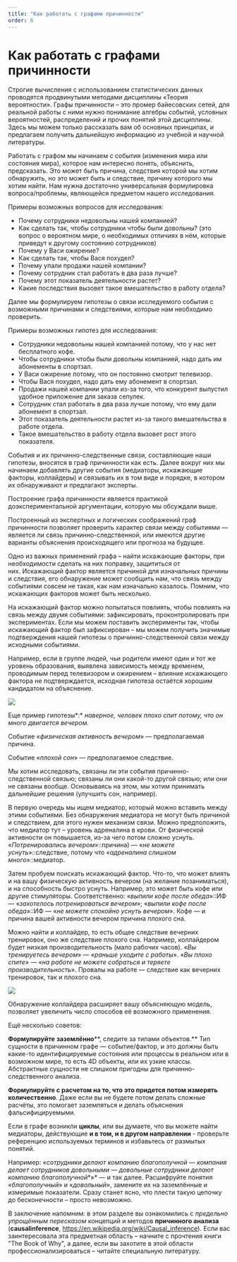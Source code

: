 ```yaml
---
title: "Как работать с графами причинности"
order: 6
---
```


# Как работать с графами причинности

Строгие вычисления с использованием статистических данных проводятся продвинутыми методами дисциплины «Теория вероятности». Графы причинности – это промер байесовских сетей, для реальной работы с ними нужно понимание алгебры событий, условных вероятностей, распределений и прочих понятий этой дисциплины. Здесь мы можем только рассказать вам об основных принципах, и предлагаем получить дальнейшую информацию из учебной и научной литературы.

Работать с графом мы начинаем с события (изменения мира или состояния мира), которое нам интересно понять, объяснить, предсказать. Это может быть причина, следствия которой мы хотим обнаружить, но это может быть и следствие, причину которого мы хотим найти. Нам нужна достаточно универсальная формулировка вопроса/проблемы, являющейся предметом нашего исследования.

Примеры возможных вопросов для исследования:

* Почему сотрудники недовольны нашей компанией?
* Как сделать так, чтобы сотрудники чтобы были довольны? (это вопрос о вероятном мире, о необходимых отличиях в нём, которые приведут к другому состоянию сотрудников)
* Почему у Васи ожирение?
* Как сделать так, чтобы Вася похудел?
* Почему упали продажи нашей компании?
* Почему сотрудник стал работать в два раза лучше?
* Почему этот показатель деятельности растет?
* Какие последствия вызовет такое вмешательство в работу отдела?

Далее мы формулируем гипотезы о связи исследуемого события с возможными причинами и следствиями, которые нам необходимо проверить.

Примеры возможных гипотез для исследования:

* Сотрудники недовольны нашей компанией потому, что у нас нет бесплатного кофе.
* Чтобы сотрудники чтобы были довольны компанией, надо дать им абонементы в спортзал.
* У Васи ожирение потому, что он постоянно смотрит телевизор.
* Чтобы Вася похудел, надо дать ему абонемент в спортзал.
* Продажи нашей компании упали из-за того, что конкурент выпустил удобное приложение для заказа сепулек.
* Сотрудник стал работать в два раза лучше потому, что ему дали абонемент в спортзал.
* Этот показатель деятельности растет из-за такого вмешательства в работе отдела.
* Такое вмешательство в работу отдела вызовет рост этого показателя.

События и их причинно-следственные связи, составляющие наши гипотезы, вносятся в граф причинности как есть. Далее вокруг них мы начинаем добавлять другие события (медиаторы, искажающие факторы, коллайдеры) и связывать их в том виде и порядке, в котором их обнаруживают и предлагают эксперты.

Построение графа причинности является практикой доэкспериментальной аргументации, которую мы обсуждали выше.

Построенный из экспертных и логических соображений граф причинности позволяет проверить характер связи между событиями — является ли связь причинно-следственной, или имеются другие варианты объяснения происходящего или прогноза на будущее.

Одно из важных применений графа – найти искажающие факторы, при необходимости сделать на них поправку, защититься от них. Искажающий фактор является причиной для изначальных причины и следствия, его обнаружение может сообщить нам, что связь между событиями совсем не такая, как нам изначально казалось. Помним, что искажающих факторов может быть несколько.

На искажающий фактор можно попытаться повлиять, чтобы повлиять на связь между двумя событиями: зафиксировать, проконтролировать при экспериментах. Если мы можем поставить эксперименты так, чтобы искажающий фактор был зафиксирован – мы можем получить значимые подтверждения нашей гипотезы о причинно-следственной связи между исходными событиями.

Например, если в группе людей, чьи родители имеют один и тот же уровень образования, выявлена зависимость между временем, проводимым перед телевизором и ожирением – влияние искажающего фактора не подтверждается, исходная гипотеза остаётся хорошим кандидатом на объяснение.

![](/text/ontologics-sobr/2025-06-19T2004/10850/48.jpeg)

Еще пример гипотезы*:* *наверное, человек плохо спит потому, что он много двигается вечером.*

Событие «*физическая активность вечером*» — предполагаемая причина.

Событие «*плохой сон*» — предполагаемое следствие.

Мы хотим исследовать, связаны ли эти события причинно-следственной связью; связаны ли они какой-то другой связью; или они не связаны вообще. Основываясь на этом, мы хотим принимать дальнейшие решения (улучшить сон, например).

В первую очередь мы ищем медиатор, который можно вставить между этими событиями. Без обнаружения медиатора не могут быть причиной и следствием, для этого нужен механизм связи. Можно предположить, что медиатор тут – уровень адреналина в крови. От физической активности он повышается, из-за чего потом сложно уснуть. «*Потренировались вечером*»::причина) — «*не можете уснуть*»::следствие, потому что «*адреналина слишком много*»::медиатор.

Затем пробуем поискать искажающий фактор. Что-то, что может влиять и на вашу физическую активность вечером (на желание позаниматься), и на способность быстро уснуть. Например, это может быть кофе или другие стимуляторы. Соответственно: «*выпили кофе после обеда*»::ИФ — «*захотелось потренироваться вечером*»; «*выпили кофе после обеда*»::ИФ — «*не можете спокойно уснуть вечером*». Кофе — и причина вашей активности вечером причина плохого сна.

Можно найти и коллайдер, то есть общее следствие вечерних тренировок, оно же следствие плохого сна. Например, коллайдером будет низкая производительность (мало рабочих часов). «*Вы тренируетесь вечером*» — «*раньше уходите с работы*». «*Вы плохо спите*» — «*на работе не можете собраться и теряете производительность*». Провалы на работе — следствие как вечерних тренировок, так и плохого сна.

![](/text/ontologics-sobr/2025-06-19T2004/10850/49.jpeg)

Обнаружение коллайдера расширяет вашу объясняющую модель, позволяет увеличить число способов её возможного применения.

Ещё несколько советов:

**Формулируйте** **заземлённо****, следите за типами объектов.** Тип сущности в причинном графе — событие/фактор, и это должны быть какие-то идентифицируемые состояния или процессы в реальном или в возможном мире, то есть 4D объекты, или их узкие классы. Абстрактные сущности не слишком пригодны для причинно-следственного анализа.

**Формулируйте с расчетом на то, что это придется потом измерять количественно**. Даже если вы не будете потом делать сложные расчёты, это помогает заземляться и делать объяснения фальсифицируемыми.

Если в графе возникли **циклы**, или вы думаете, что вы можете найти медиаторы, действующие **и в том, и в другом направлении** - проверьте референцию используемых терминов и избавьтесь от размытых понятий.

Например: «*сотрудники делают компанию благополучной — компания делает сотрудников довольными — довольные сотрудники делают компанию благополучной**»* — и так далее. Расшифруйте понятия «*благополучный*» и «*довольный*», замените их на заземлённые и измеримые показатели. Сразу станет ясно, что плести такую цепочку до бесконечности – просто невозможно.

В заключение напомним: в этом разделе вы ознакомились с *предельно упрощённым пересказом* концепций и методов **причинного анализа** (**c****ausal****inference**, <https://en.wikipedia.org/wiki/Causal_inference>). Если вас заинтересовала эта предметная область – начните с прочтения книги "The Book of Why", а далее, если вы захотите в этой области профессионализироваться – читайте специальную литературу.